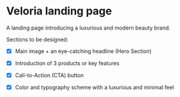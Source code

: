 # Veloria landing page

A landing page introducing a luxurious and modern beauty brand.

Sections to be designed:

- [x] Main image + an eye-catching headline (Hero Section)

- [x] Introduction of 3 products or key features

- [x] Call-to-Action (CTA) button

- [x] Color and typography scheme with a luxurious and minimal feel
